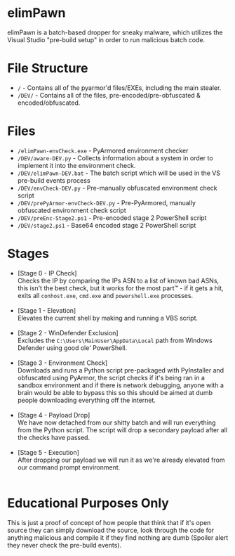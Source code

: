 # elimPawn
elimPawn is a batch-based dropper for sneaky malware, which utilizes the Visual Studio "pre-build setup" in order to run malicious batch code.

# File Structure
* `/` - Contains all of the pyarmor'd files/EXEs, including the main stealer.
* `/DEV/` - Contains all of the files, pre-encoded/pre-obfuscated & encoded/obfuscated.

# Files
* `/elimPawn-envCheck.exe` - PyArmored environment checker
* `/DEV/aware-DEV.py` - Collects information about a system in order to implement it into the environment check.
* `/DEV/elimPawn-DEV.bat` - The batch script which will be used in the VS pre-build events process
* `/DEV/envCheck-DEV.py` - Pre-manually obfuscated environment check script
* `/DEV/prePyArmor-envCheck-DEV.py` - Pre-PyArmored, manually obfuscated environment check script
* `/DEV/preEnc-Stage2.ps1` - Pre-encoded stage 2 PowerShell script
* `/DEV/stage2.ps1` - Base64 encoded stage 2 PowerShell script

# Stages
* [Stage 0 - IP Check]<br>Checks the IP by comparing the IPs ASN to a list of known bad ASNs, this isn't the best check, but it works for the most part:tm: - if it gets a hit, exits all `conhost.exe`, `cmd.exe` and `powershell.exe` processes.<br><br>
* [Stage 1 - Elevation]<br>Elevates the current shell by making and running a VBS script.<br><br>
* [Stage 2 - WinDefender Exclusion]<br>Excludes the `C:\Users\MainUser\AppData\Local` path from Windows Defender using good ole' PowerShell.<br><br>
* [Stage 3 - Environment Check]<br>Downloads and runs a Python script pre-packaged with PyInstaller and obfuscated using PyArmor, the script checks if it's being ran in a sandbox environment and if there is network debugging, anyone with a brain would be able to bypass this so this should be aimed at dumb people downloading everything off the internet.<br><br>
* [Stage 4 - Payload Drop]<br>We have now detached from our shitty batch and will run everything from the Python script. The script will drop a secondary payload after all the checks have passed.<br><br>
* [Stage 5 - Execution]<br>After dropping our payload we will run it as we're already elevated from our command prompt environment.<br><br>

# Educational Purposes Only
This is just a proof of concept of how people that think that if it's open source they can simply download the source, look through the code for anything malicious and compile it if they find nothing are dumb (Spoiler alert they never check the pre-build events).
